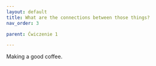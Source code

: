```yaml
---
layout: default
title: What are the connections between those things?
nav_order: 3

parent: Ćwiczenie 1

---
```

Making a good coffee.